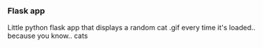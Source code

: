 ### Flask app
 
Little python flask app that displays a random cat .gif every time it's loaded.. because you know.. cats
